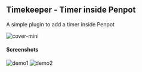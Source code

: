 ## Timekeeper - Timer inside Penpot

A simple plugin to add a timer inside Penpot

![cover-mini](https://github.com/user-attachments/assets/12802f35-dad5-4717-877b-ce5c4e68877d)


#### Screenshots

![demo1](https://github.com/user-attachments/assets/38025849-36b9-443b-a694-a00a421bdd48)
![demo2](https://github.com/user-attachments/assets/03dfa34b-a0a0-45c9-87d7-f66f87a55451)
